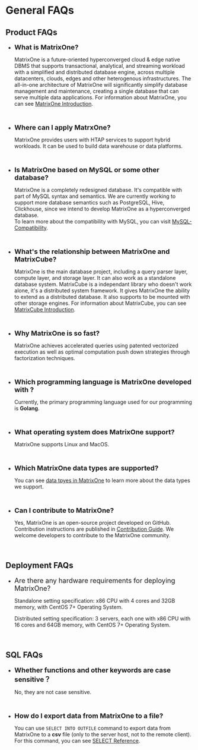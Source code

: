 # **General FAQs**

## **Product FAQs**

* <font size=4>**What is MatrixOne?**</font>
    
  MatrixOne is a future-oriented hyperconverged cloud & edge native DBMS that supports transactional, analytical, and streaming workload with a simplified and distributed database engine, across multiple datacenters, clouds, edges and other heterogenous infrastructures. The all-in-one architecture of MatrixOne will significantly simplify database management and maintenance, creating a single database that can serve multiple data applications. 
  For information about MatrixOne, you can see [MatrixOne Introduction](../Overview/matrixone-introduction.md).

<br>

* <font size=4>**Where can I apply MatrxOne?**</font>
    
  MatrixOne provides users with HTAP services to support hybrid workloads. It can be used to build data warehouse or data platforms. 
<br>

* <font size=4>**Is MatrixOne based on MySQL or some other database?**</font>
    
  MatrixOne is a completely redesigned database. It's compatible with part of MySQL syntax and semantics. We are currently working to support more database semantics such as PostgreSQL, Hive, Clickhouse, since we intend to develop MatrixOne as a hyperconverged database.  
  To learn more about the compatibility with MySQL, you can visit [MySQL-Compatibility](../Overview/mysql-compatibility.md).
<br>

* <font size=4>**What's the relationship between MatrixOne and MatrixCube?**</font>
    
  MatrixOne is the main database project, including a query parser layer, compute layer, and storage layer. It can also work as a standalone database system.
  MatrixCube is a independant library who doesn't work alone, it's a distributed system framework. It gives MatrixOne the ability to extend as a distributed database. It also supports to be mounted with other storage engines. 
  For information about MatrixCube, you can see [MatrixCube Introduction](../Overview/matrixcube/matrixcube-introduction.md).
<br>

* <font size=4>**Why MatrixOne is so fast?**</font>
    
  MatrixOne achieves accelerated queries using patented vectorized execution as well as optimal computation push down strategies through factorization techniques.  
<br>

* <font size=4>**Which programming language is MatrixOne developed with ?**</font>
    
  Currently, the primary programming language used for our programming is **Golang**.
<br>

* <font size=4>**What operating system does MatrixOne support?**</font>
    
  MatrixOne supports Linux and MacOS.
<br>

* <font size=4>**Which MatrixOne data types are supported?**</font>
    
  You can see [data tpyes in MatrixOne](../Reference/SQL-Reference/data-types.md) to learn more about the data types we support.
<br>

* <font size=4>**Can I contribute to MatrixOne?**</font>
    
  Yes, MatrixOne is an open-source project developed on GitHub. Contribution instructions are published in [Contribution Guide](../Contribution-Guide/make-your-first-contribution.md). We welcome developers to contribute to the MatrixOne community.
  
<br>

## **Deployment FAQs**

* <font size=4>Are there any hardware requirements for deploying MatrixOne?</font>

   Standalone setting specification: x86 CPU with 4 cores and 32GB memory, with CentOS 7+ Operating System.
   
   Distributed setting specification: 3 servers, each one with x86 CPU with 16 cores and 64GB memory, with CentOS 7+ Operating System.
<br>

## **SQL FAQs**

* <font size=4>**Whether functions and other keywords are case sensitive？**</font>
 
   No, they are not case sensitive.
<br>

* <font size=4>**How do I export data from MatrixOne to a file?**</font>
  
  You can use `SELECT INTO OUTFILE` command to export data from MatrixOne to a **csv** file (only to the server host, not to the remote client).  
  For this command, you can see [SELECT Reference](../Reference/SQL-Reference/Data-Manipulation-Statements/select.md).  
